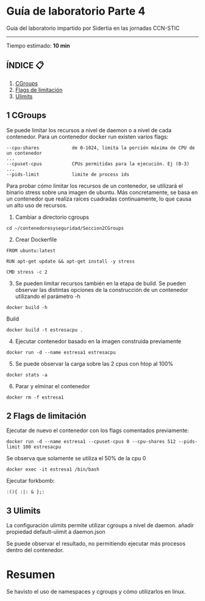 # Guía de laboratorio Parte 4
Guía del laboratorio impartido por Sidertia en las jornadas CCN-STIC
***
Tiempo estimado: **10 min**
## ÍNDICE 📋
1. [CGroups ](#id1)
2. [Flags de limitación](#id2)
3. [Ulimits](#id3)


<div id='id1'></div>

## 1 CGroups

Se puede limitar los recursos a nivel de daemon o a nivel de cada contenedor.
Para un contenedor docker run existen varios flags:

```
--cpu-shares            de 0-1024, limita la porción máxima de CPU de un contenedor
...
--cpuset-cpus           CPUs permitidas para la ejecución. Ej (0-3)
...
--pids-limit            limite de process ids
```

Para probar cómo limitar los recursos de un contenedor, se utilizará el binario stress sobre una imagen de ubuntu. Más concretamente, se basa en un contenedor que realiza raíces cuadradas continuamente, lo que causa un alto uso de recursos.

1. Cambiar a directorio cgroups
```
cd ~/contenedoresyseguridad/Seccion2CGroups
```
2. Crear Dockerfile
```
FROM ubuntu:latest

RUN apt-get update && apt-get install -y stress

CMD stress -c 2
```
3. Se pueden limitar recursos también en la etapa de build. Se pueden observar las distintas opciones de la construcción de un contenedor utilizando el parámetro -h
````
docker build -h
````
Build
````
docker build -t estresacpu . 
````
4. Ejecutar contenedor basado en la imagen construida previamente
````
docker run -d --name estresa1 estresacpu
````
5. Se puede observar la carga sobre las 2 cpus con htop al 100%
````
docker stats -a
````
6. Parar y elminar el contenedor
````
docker rm -f estresa1
````
<div id='id2'></div>

## 2 Flags de limitación

Ejecutar de nuevo el contenedor con los flags comentados previamente:
````
docker run -d --name estresa1 --cpuset-cpus 0 --cpu-shares 512 --pids-limit 100 estresacpu 
````
Se observa que solamente se utiliza el 50% de la cpu 0

````
docker exec -it estresa1 /bin/bash
````

Ejecutar forkbomb:
````
:(){ :|: & };:
````

<div id='id3'></div>

## 3 Ulimits

La configuración ulimits permite utilizar cgroups a nivel de daemon.
añadir propiedad default-ulimit a daemon.json

Se puede observar el resultado, no permitiendo ejecutar más procesos dentro del contenedor.

# Resumen
Se havisto el uso de namespaces y cgroups y cómo utilizarlos en linux.
